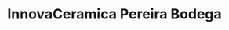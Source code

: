 ---
title: "InnovaCeramica Pereira Bodega"
url: /pereira/innovaceramica-pereira-bodega/
shop: Küchen
---